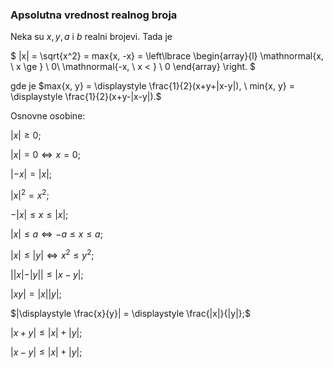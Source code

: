 ### Apsolutna vrednost realnog broja

Neka su $x, y, a$ i $b$ realni brojevi. Tada je

$ |x| = \sqrt{x^2} = max\{x, -x\} =
\left\lbrace \begin{array}{l}
\mathnormal{x, \ x \ge } \ 0\\
\mathnormal{-x, \ x < } \ 0
\end{array} \right. $

gde je $max{x, y} = \displaystyle \frac{1}{2}(x+y+|x-y|), \ min{x, y} = \displaystyle \frac{1}{2}(x+y-|x-y|).$ 

Osnovne osobine:

$|x|\ge 0;$

$|x|=0 \iff x=0;$

$| − x| = |x|;$

$|x|^2 = x^2;$

$-|x|\le x \le |x|;$

$|x| \le a \iff −a \le x \le a;$

$|x| \le |y| \iff x^2 \le y^2;$

$| |x| − |y| | \le |x − y|;$

$|xy| = |x||y|;$

$|\displaystyle \frac{x}{y}| = \displaystyle \frac{|x|}{|y|};$

$|x+y| \le |x|+|y|;$

$|x-y| \le |x|+|y|;$

